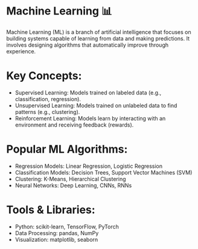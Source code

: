 # Machine Learning 📊
Machine Learning (ML) is a branch of artificial intelligence that focuses on building systems capable of learning from data and making predictions. It involves designing algorithms that automatically improve through experience.

# Key Concepts:
  - Supervised Learning: Models trained on labeled data (e.g., classification, regression).
  - Unsupervised Learning: Models trained on unlabeled data to find patterns (e.g., clustering).
  - Reinforcement Learning: Models learn by interacting with an environment and receiving feedback (rewards).

# Popular ML Algorithms:
  - Regression Models: Linear Regression, Logistic Regression
  - Classification Models: Decision Trees, Support Vector Machines (SVM)
  - Clustering: K-Means, Hierarchical Clustering
  - Neural Networks: Deep Learning, CNNs, RNNs

# Tools & Libraries:
  - Python: scikit-learn, TensorFlow, PyTorch
  - Data Processing: pandas, NumPy
  - Visualization: matplotlib, seaborn
